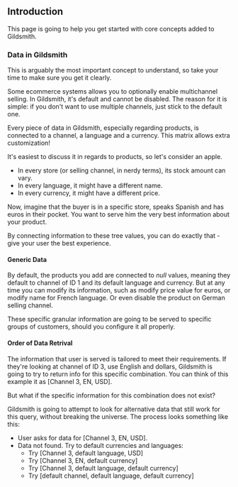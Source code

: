 ## Introduction

This page is going to help you get started with core concepts added to Gildsmith.

### Data in Gildsmith

This is arguably the most important concept to understand, so take your time to
make sure you get it clearly.

Some ecommerce systems allows you to optionally enable multichannel selling. 
In Gildsmith, it's default and cannot be disabled. The reason for it is simple:
if you don't want to use multiple channels, just stick to the default one.

Every piece of data in Gildsmith, especially regarding products, is connected 
to a channel, a language and a currency. This matrix allows extra customization!

It's easiest to discuss it in regards to products, so let's consider an apple.

- In every store (or selling channel, in nerdy terms), its stock amount can vary.
- In every language, it might have a different name.
- In every currency, it might have a different price.

Now, imagine that the buyer is in a specific store, speaks Spanish and has euros
in their pocket. You want to serve him the very best information about your product.

By connecting information to these tree values, you can do exactly that - give
your user the best experience.

#### Generic Data

By default, the products you add are connected to _null_ values, meaning they default
to channel of ID 1 and its default language and currency. But at any time you can
modify its information, such as modify price value for euros, or modify name for
French language. Or even disable the product on German selling channel.

These specific granular information are going to be served to specific groups of customers,
should you configure it all properly.

#### Order of Data Retrival

The information that user is served is tailored to meet their requirements. If they're
looking at channel of ID 3, use English and dollars, Gildsmith is going to try to
return info for this specific combination. You can think of this example it as [Channel 3, EN, USD].

But what if the specific information for this combination does not exist? 

Gildsmith is going to attempt to look for alternative data that still work for this
query, without breaking the universe. The process looks something like this:

- User asks for data for [Channel 3, EN, USD].
- Data not found. Try to default currencies and languages:
  - Try [Channel 3, default language, USD]
  - Try [Channel 3, EN, default currency]
  - Try [Channel 3, default language, default currency]
  - Try [default channel, default language, default currency]